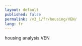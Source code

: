 ```yaml
---
layout: default
published: false
permalink: /v3_1/fr/housing/VEN/
lang: fr
---
```


housing analysis VEN
